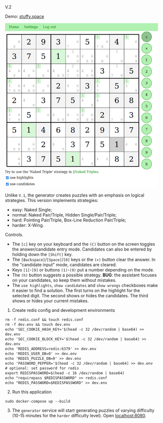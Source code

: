 V.2

Demo: [stuffy.space](https://stuffy.space/)

![/screenshot.png](/screenshot.png)

Unlike `V.1`, the generator creates puzzles with an emphasis on logical strategies. This version implements strategies:
* easy: Naked Single;
* normal: Naked Pair/Triple, Hidden Single/Pair/Triple;
* hard: Pointing Pair/Triple, Box-Line Reduction Pair/Triple;
* harder: X-Wing.

Controls.
* The `[c]` key on your keyboard and the `(C)` button on the screen toggles the answer/candidate entry mode. Candidates can also be entered by holding down the `[Shift]` key.
* The `[Backspace]`/`[Space]`/`[0]` keys or the `(⨯)` button clear the answer. In the "candidate input" mode, candidates are cleared.
* Keys `[1]`-`[9]` or buttons `(1)`-`(9)` put a number depending on the mode. 
* The `(h)` button suggests a possible strategy. **BUG**: the assistant focuses on your candidates, so keep them without mistakes.
* The `use highlights`, `show candidates` and `show wrongs` checkboxes make it easier to find a solution. The first turns on the highlight for the selected digit. The second shows or hides the candidates. The third shows or hides your current mistakes.

1. Create redis config and development environments
```shell
rm -f redis.conf && touch redis.conf
rm -f dev.env && touch dev.env
echo 'SEC_COOKIE_HASH_KEY='$(head -c 32 /dev/random | base64) >> dev.env
echo 'SEC_COOKIE_BLOCK_KEY='$(head -c 32 /dev/random | base64) >> dev.env
echo 'REDIS_ADDRESS=redis:6379' >> dev.env
echo 'REDIS_USER_DB=0' >> dev.env
echo 'REDIS_PUZZLE_DB=0' >> dev.env
echo 'PASSWORD_PEPPER='$(head -c 32 /dev/random | base64) >> dev.env
# optional: set password for redis
export REDISPASSWORD=$(head -c 16 /dev/random | base64)
echo "requirepass $REDISPASSWORD" >> redis.conf
echo "REDIS_PASSWORD=$REDISPASSWORD" >> dev.env
```

2. Run this application
```shell
sudo docker-compose up --build
```

3. The `generator` service will start generating puzzles of varying difficulty (10-15 minutes for the `harder` difficulty level). Open [localhost:8080](http://localhost:8080).